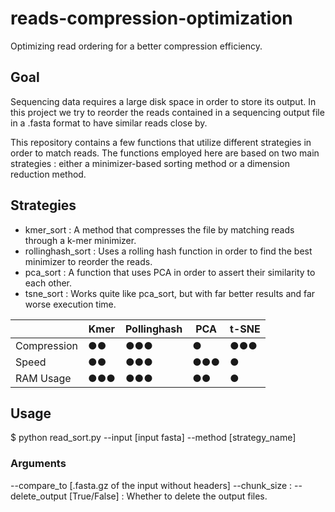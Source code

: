# reads-compression-optimization
Optimizing read ordering for a better compression efficiency.

## Goal
Sequencing data requires a large disk space in order to store its output. In this project we try to reorder the reads contained in a sequencing output file in a .fasta format to have similar reads close by.

This repository contains a few functions that utilize different strategies in order to match reads.
The functions employed here are based on two main strategies : either a minimizer-based sorting method or a dimension reduction method.

## Strategies
- kmer_sort : A method that compresses the file by matching reads through a k-mer minimizer.
- rollinghash_sort : Uses a rolling hash function in order to find the best minimizer to reorder the reads.
- pca_sort : A function that uses PCA in order to assert their similarity to each other.
- tsne_sort : Works quite like pca_sort, but with far better results and far worse execution time.

|             |    Kmer    | Pollinghash |    PCA    |   t-SNE   |
|-------------|------------|-------------|-----------|-----------|
| Compression | ●●         | ●●●         |   ●       | ●●●       |
|    Speed    | ●●         | ●●●         |   ●●●     | ●         |
|  RAM Usage  | ●●●        | ●●●         |   ●●      | ●         |

## Usage
$ python read_sort.py --input [input fasta] --method [strategy_name]
### Arguments
 --compare_to [.fasta.gz of the input without headers] 
 --chunk_size : 
 --delete_output [True/False] : Whether to delete the output files.
